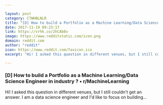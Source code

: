 ```yaml
---

layout: post
category: C7WHBLNLR
title: "[D] How to build a Portfolio as a Machine Learning/Data Science Engineer in industry ? • r/MachineLearning"
date: 2017-11-19 09:23:17
link: https://vrhk.co/2hCAb8v
image: https://www.redditstatic.com/icon.png
domain: reddit.com
author: "reddit"
icon: https://www.reddit.com/favicon.ico
excerpt: "Hi! I asked this question in different venues, but I still couldn't get an answer. I am a data science engineer and I'd like to focus on building..."

---
```


### [D] How to build a Portfolio as a Machine Learning/Data Science Engineer in industry ? • r/MachineLearning

Hi! I asked this question in different venues, but I still couldn't get an answer. I am a data science engineer and I'd like to focus on building...